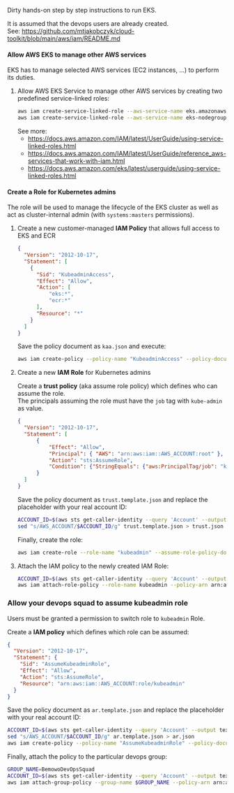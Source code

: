 Dirty hands-on step by step instructions to run EKS.

It is assumed that the devops users are already created.  
See: https://github.com/mtjakobczyk/cloud-toolkit/blob/main/aws/iam/README.md 

#### Allow AWS EKS to manage other AWS services
EKS has to manage selected AWS services (EC2 instances, ...) to perform its duties.

1. Allow AWS EKS Service to manage other AWS services by creating two predefined service-linked roles:
    ```bash
    aws iam create-service-linked-role --aws-service-name eks.amazonaws.com
    aws iam create-service-linked-role --aws-service-name eks-nodegroup.amazonaws.com
    ```
    See more:
    - https://docs.aws.amazon.com/IAM/latest/UserGuide/using-service-linked-roles.html
    - https://docs.aws.amazon.com/IAM/latest/UserGuide/reference_aws-services-that-work-with-iam.html
    - https://docs.aws.amazon.com/eks/latest/userguide/using-service-linked-roles.html

#### Create a Role for Kubernetes admins
The role will be used to manage the lifecycle of the EKS cluster as well as act as cluster-internal admin (with `systems:masters` permissions).

1. Create a new customer-managed **IAM Policy** that allows full access to EKS and ECR
    ```json
    {
      "Version": "2012-10-17",
      "Statement": [
        {
          "Sid": "KubeadminAccess",
          "Effect": "Allow",
          "Action": [
              "eks:*",
              "ecr:*"
          ],
          "Resource": "*"
        }
      ]
    }
    ```
    Save the policy document as `kaa.json` and execute:
    ```bash
    aws iam create-policy --policy-name "KubeadminAccess" --policy-document file://kaa.json
    ```
    
2. Create a new **IAM Role** for Kubernetes admins

    Create a **trust policy** (aka assume role policy) which defines who can assume the role.  
    The principals assuming the role must have the `job` tag with `kube-admin` as value.
    ```json
    {
      "Version": "2012-10-17",
      "Statement": [
          {
              "Effect": "Allow",
              "Principal": { "AWS": "arn:aws:iam::AWS_ACCOUNT:root" },
              "Action": "sts:AssumeRole",
              "Condition": {"StringEquals": {"aws:PrincipalTag/job": "kube-admin"}}
          }
      ]
    }
    ```
    Save the policy document as `trust.template.json` and replace the placeholder with your real account ID: 
    ```bash
    ACCOUNT_ID=$(aws sts get-caller-identity --query 'Account' --output text)
    sed "s/AWS_ACCOUNT/$ACCOUNT_ID/g" trust.template.json > trust.json
    ```
    Finally, create the role:
    ```bash
    aws iam create-role --role-name "kubeadmin" --assume-role-policy-document file://trust.json
    ```
3. Attach the IAM policy to the newly created IAM Role:
    ```bash
    ACCOUNT_ID=$(aws sts get-caller-identity --query 'Account' --output text)
    aws iam attach-role-policy --role-name kubeadmin --policy-arn arn:aws:iam::$ACCOUNT_ID:policy/KubeadminAccess
    ```
    
### Allow your devops squad to assume kubeadmin role
Users must be granted a permission to switch role to `kubeadmin` Role.

Create a **IAM policy** which defines which role can be assumed:
```json
{
  "Version": "2012-10-17",
  "Statement": {
    "Sid": "AssumeKubeadminRole",
    "Effect": "Allow",
    "Action": "sts:AssumeRole",
    "Resource": "arn:aws:iam::AWS_ACCOUNT:role/kubeadmin"
  }
}
```
Save the policy document as `ar.template.json` and replace the placeholder with your real account ID:
```bash
ACCOUNT_ID=$(aws sts get-caller-identity --query 'Account' --output text)
sed "s/AWS_ACCOUNT/$ACCOUNT_ID/g" ar.template.json > ar.json
aws iam create-policy --policy-name "AssumeKubeadminRole" --policy-document file://ar.json
```
Finally, attach the policy to the particular devops group:
```bash
GROUP_NAME=BemowoDevOpsSquad
ACCOUNT_ID=$(aws sts get-caller-identity --query 'Account' --output text)
aws iam attach-group-policy --group-name $GROUP_NAME --policy-arn arn:aws:iam::$ACCOUNT_ID:policy/AssumeKubeadminRole
```
